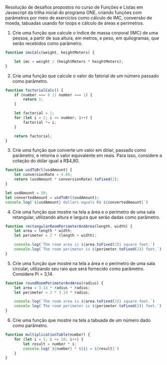 Resolução de desafios propostos no curso de Funções e Listas em Javascript da trilha inicial do programa ONE, criando funções com parâmetros por meio de exercícios como cálculo de IMC, conversão de moeda, tabuadas usando for loops e cálculo de áreas e perímetros.

1. Crie uma função que calcule o índice de massa corporal (IMC) de uma pessoa, a partir de sua altura, em metros, e peso, em quilogramas, que serão recebidos como parâmetro.
```JavaScript
function imcCalc(weight, heightMeters) {

    let imc = weight / (heightMeters * heightMeters);
}
```
2. Crie uma função que calcule o valor do fatorial de um número passado como parâmetro.
```JavaScript
function factorialCalc() {
    if (number === 0 || number === 1) {
        return 1;
    }

    let factorial = 1;
    for (let i = 2; i <= number; i++) {
        factorial *= i;
    }

    return factorial;
}
```
3. Crie uma função que converte um valor em dólar, passado como parâmetro, e retorna o valor equivalente em reais. Para isso, considere a cotação do dólar igual a R$4,80.
```JavaScript
function usdToBrl(usdAmount) {
    let conversionRate = 4.80;
    return (usdAmount * conversionRate).toFixed(2);
}

let usdAmount = 50;
let convertedAmount = usdToBrl(usdAmount);
console.log(`${usdAmount} dollars equals R$ ${convertedAmount}`)
```
4. Crie uma função que mostre na tela a área e o perímetro de uma sala retangular, utilizando altura e largura que serão dadas como parâmetro.
```JavaScript
function rectangularRoomPerimeterAndArea(length, width) {
    let area = length * width;
    let perimeter = 2 * (length + width);

    console.log(`The room area is ${area.toFixed(2)} square feet.`)
    console.log(`The room perimeter is ${perimeter.toFixed(2)} feet.`)
}
```
5. Crie uma função que mostre na tela a área e o perímetro de uma sala circular, utilizando seu raio que será fornecido como parâmetro. Considere Pi = 3,14.
```JavaScript
function roundRoomPerimeterAndArea(radius) {
    let area = 3.14 * radius * radius;
    let perimeter = 2 * 3.14 * radius;

    console.log(`The room area is ${area.toFixed(2)} square feet.`)
    console.log(`The room perimeter is ${perimeter.toFixed(2)} feet.`)
}

```
6. Crie uma função que mostre na tela a tabuada de um número dado como parâmetro.
```JavaScript
function multiplicationTable(number) {
    for (let i = 1; i <= 10; i++) {
        let result = number * i;
        console.log(`${number} * ${i} = ${result}`)
    }
}
```
